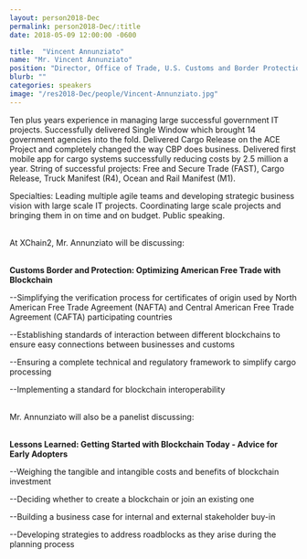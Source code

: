 ```yaml
---
layout: person2018-Dec
permalink: person2018-Dec/:title
date: 2018-05-09 12:00:00 -0600

title:  "Vincent Annunziato"
name: "Mr. Vincent Annunziato"
position: "Director, Office of Trade, U.S. Customs and Border Protection"
blurb: ""
categories: speakers
image: "/res2018-Dec/people/Vincent-Annunziato.jpg"
---
```


Ten plus years experience in managing large successful government IT projects. Successfully delivered Single Window which brought 14 government agencies into the fold. Delivered Cargo Release on the ACE Project and completely changed the way CBP does business. Delivered first mobile app for cargo systems successfully reducing costs by 2.5 million a year. String of successful projects: Free and Secure Trade (FAST), Cargo Release, Truck Manifest (R4), Ocean and Rail Manifest (M1). 

Specialties: Leading multiple agile teams and developing strategic business vision with large scale IT projects. Coordinating large scale projects and bringing them in on time and on budget. Public speaking.

<br>
At XChain2, Mr. Annunziato will be discussing:
<br>
<br>
<p><b>Customs Border and Protection: Optimizing American Free Trade with Blockchain</b></p>

<p>--Simplifying the verification process for certificates of origin used by North American Free Trade Agreement (NAFTA) and Central American Free Trade Agreement (CAFTA) participating countries</p>
<p>--Establishing standards of interaction between different blockchains to ensure easy connections between businesses and customs</p>
<p>--Ensuring a complete technical and regulatory framework to simplify cargo processing</p> 
<p>--Implementing a standard for blockchain interoperability</p>

<br>
Mr. Annunziato will also be a panelist discussing:
<br>
<br>
<p><b>Lessons Learned: Getting Started with Blockchain Today - Advice for Early Adopters</b></p>

<p>--Weighing the tangible and intangible costs and benefits of blockchain investment</p>
<p>--Deciding whether to create a blockchain or join an existing one</p>
<p>--Building a business case for internal and external stakeholder buy-in</p> 
<p>--Developing strategies to address roadblocks as they arise during the planning process</p>


